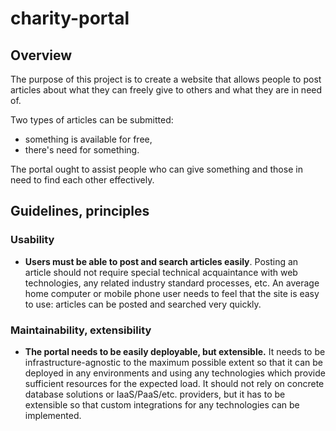 # charity-portal

## Overview

The purpose of this project is to create a website that allows people to post articles about what they can freely give to others and what they are in need of.

Two types of articles can be submitted:
 - something is available for free,
 - there's need for something.
 
The portal ought to assist people who can give something and those in need to find each other effectively.

## Guidelines, principles

### Usability

- **Users must be able to post and search articles easily**. Posting an article should not require special technical acquaintance with web technologies, any related industry standard processes, etc. An average home computer or mobile phone user needs to feel that the site is easy to use: articles can be posted and searched very quickly.

### Maintainability, extensibility

- **The portal needs to be easily deployable, but extensible.** It needs to be infrastructure-agnostic to the maximum possible extent so that it can be deployed in any environments and using any technologies which provide sufficient resources for the expected load. It should not rely on concrete database solutions or IaaS/PaaS/etc. providers, but it has to be extensible so that custom integrations for any technologies can be implemented.

